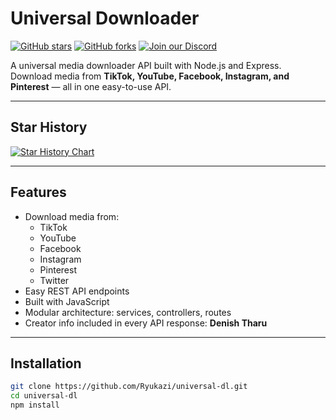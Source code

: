 # Universal Downloader

[![GitHub stars](https://img.shields.io/github/stars/ddenesh072/universal-dl?style=social)](https://github.com/Ryukazi/universal-dl/stargazers)
[![GitHub forks](https://img.shields.io/github/forks/ddenesh072/universal-dl?style=social)](https://github.com/Ryukazi/universal-dl/network/members)
[![Join our Discord](https://img.shields.io/badge/Discord-Join%20Server-5865F2?logo=discord&logoColor=white)](https://discord.gg/qG9cCvEtA3)

A universal media downloader API built with Node.js and Express.  
Download media from **TikTok, YouTube, Facebook, Instagram, and Pinterest** — all in one easy-to-use API.

---

## Star History

[![Star History Chart](https://api.star-history.com/svg?repos=Ryukazi/universal-dl&type=date&legend=top-left)](https://www.star-history.com/#Ryukazi/universal-dl&type=date&legend=top-left)

---

## Features

- Download media from:
  - TikTok
  - YouTube
  - Facebook
  - Instagram
  - Pinterest
  - Twitter
- Easy REST API endpoints
- Built with JavaScript
- Modular architecture: services, controllers, routes
- Creator info included in every API response: **Denish Tharu**

---

## Installation

```bash
git clone https://github.com/Ryukazi/universal-dl.git
cd universal-dl
npm install
